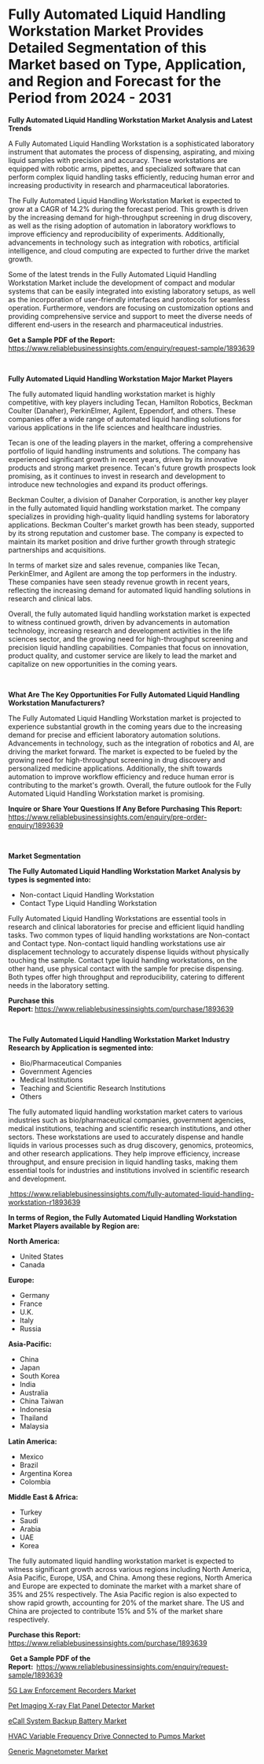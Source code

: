 <p><h1>Fully Automated Liquid Handling Workstation Market Provides Detailed Segmentation of this Market based on Type, Application, and Region and Forecast for the Period from 2024 - 2031</h1></p><p><strong>Fully Automated Liquid Handling Workstation Market Analysis and Latest Trends</strong></p>
<p><p>A Fully Automated Liquid Handling Workstation is a sophisticated laboratory instrument that automates the process of dispensing, aspirating, and mixing liquid samples with precision and accuracy. These workstations are equipped with robotic arms, pipettes, and specialized software that can perform complex liquid handling tasks efficiently, reducing human error and increasing productivity in research and pharmaceutical laboratories.</p><p>The Fully Automated Liquid Handling Workstation Market is expected to grow at a CAGR of 14.2% during the forecast period. This growth is driven by the increasing demand for high-throughput screening in drug discovery, as well as the rising adoption of automation in laboratory workflows to improve efficiency and reproducibility of experiments. Additionally, advancements in technology such as integration with robotics, artificial intelligence, and cloud computing are expected to further drive the market growth.</p><p>Some of the latest trends in the Fully Automated Liquid Handling Workstation Market include the development of compact and modular systems that can be easily integrated into existing laboratory setups, as well as the incorporation of user-friendly interfaces and protocols for seamless operation. Furthermore, vendors are focusing on customization options and providing comprehensive service and support to meet the diverse needs of different end-users in the research and pharmaceutical industries.</p></p>
<p><strong>Get a Sample PDF of the Report:&nbsp;</strong> <a href="https://www.reliablebusinessinsights.com/enquiry/request-sample/1893639">https://www.reliablebusinessinsights.com/enquiry/request-sample/1893639</a></p>
<p>&nbsp;</p>
<p><strong>Fully Automated Liquid Handling Workstation Major Market Players</strong></p>
<p><p>The fully automated liquid handling workstation market is highly competitive, with key players including Tecan, Hamilton Robotics, Beckman Coulter (Danaher), PerkinElmer, Agilent, Eppendorf, and others. These companies offer a wide range of automated liquid handling solutions for various applications in the life sciences and healthcare industries.</p><p>Tecan is one of the leading players in the market, offering a comprehensive portfolio of liquid handling instruments and solutions. The company has experienced significant growth in recent years, driven by its innovative products and strong market presence. Tecan's future growth prospects look promising, as it continues to invest in research and development to introduce new technologies and expand its product offerings.</p><p>Beckman Coulter, a division of Danaher Corporation, is another key player in the fully automated liquid handling workstation market. The company specializes in providing high-quality liquid handling systems for laboratory applications. Beckman Coulter's market growth has been steady, supported by its strong reputation and customer base. The company is expected to maintain its market position and drive further growth through strategic partnerships and acquisitions.</p><p>In terms of market size and sales revenue, companies like Tecan, PerkinElmer, and Agilent are among the top performers in the industry. These companies have seen steady revenue growth in recent years, reflecting the increasing demand for automated liquid handling solutions in research and clinical labs.</p><p>Overall, the fully automated liquid handling workstation market is expected to witness continued growth, driven by advancements in automation technology, increasing research and development activities in the life sciences sector, and the growing need for high-throughput screening and precision liquid handling capabilities. Companies that focus on innovation, product quality, and customer service are likely to lead the market and capitalize on new opportunities in the coming years.</p></p>
<p>&nbsp;</p>
<p><strong>What Are The Key Opportunities For Fully Automated Liquid Handling Workstation Manufacturers?</strong></p>
<p><p>The Fully Automated Liquid Handling Workstation market is projected to experience substantial growth in the coming years due to the increasing demand for precise and efficient laboratory automation solutions. Advancements in technology, such as the integration of robotics and AI, are driving the market forward. The market is expected to be fueled by the growing need for high-throughput screening in drug discovery and personalized medicine applications. Additionally, the shift towards automation to improve workflow efficiency and reduce human error is contributing to the market's growth. Overall, the future outlook for the Fully Automated Liquid Handling Workstation market is promising.</p></p>
<p><strong>Inquire or Share Your Questions If Any Before Purchasing This Report:</strong> <a href="https://www.reliablebusinessinsights.com/enquiry/pre-order-enquiry/1893639">https://www.reliablebusinessinsights.com/enquiry/pre-order-enquiry/1893639</a></p>
<p>&nbsp;</p>
<p><strong>Market Segmentation</strong></p>
<p><strong>The Fully Automated Liquid Handling Workstation Market Analysis by types is segmented into:</strong></p>
<p><ul><li>Non-contact Liquid Handling Workstation</li><li>Contact Type Liquid Handling Workstation</li></ul></p>
<p><p>Fully Automated Liquid Handling Workstations are essential tools in research and clinical laboratories for precise and efficient liquid handling tasks. Two common types of liquid handling workstations are Non-contact and Contact type. Non-contact liquid handling workstations use air displacement technology to accurately dispense liquids without physically touching the sample. Contact type liquid handling workstations, on the other hand, use physical contact with the sample for precise dispensing. Both types offer high throughput and reproducibility, catering to different needs in the laboratory setting.</p></p>
<p><strong>Purchase this Report:&nbsp;</strong><a href="https://www.reliablebusinessinsights.com/purchase/1893639">https://www.reliablebusinessinsights.com/purchase/1893639</a></p>
<p>&nbsp;</p>
<p><strong>The Fully Automated Liquid Handling Workstation Market Industry Research by Application is segmented into:</strong></p>
<p><ul><li>Bio/Pharmaceutical Companies</li><li>Government Agencies</li><li>Medical Institutions</li><li>Teaching and Scientific Research Institutions</li><li>Others</li></ul></p>
<p><p>The fully automated liquid handling workstation market caters to various industries such as bio/pharmaceutical companies, government agencies, medical institutions, teaching and scientific research institutions, and other sectors. These workstations are used to accurately dispense and handle liquids in various processes such as drug discovery, genomics, proteomics, and other research applications. They help improve efficiency, increase throughput, and ensure precision in liquid handling tasks, making them essential tools for industries and institutions involved in scientific research and development.</p></p>
<p><a href="https://www.reliablebusinessinsights.com/fully-automated-liquid-handling-workstation-r1893639">&nbsp;https://www.reliablebusinessinsights.com/fully-automated-liquid-handling-workstation-r1893639</a></p>
<p><strong>In terms of Region, the Fully Automated Liquid Handling Workstation Market Players available by Region are:</strong></p>
<p>
    <p> <strong> North America: </strong>
        <ul>
            <li>United States</li>
            <li>Canada</li>
        </ul>
        </p> 
    <p> <strong> Europe: </strong>
        <ul>
            <li>Germany</li>
            <li>France</li>
            <li>U.K.</li>
            <li>Italy</li>
            <li>Russia</li>
        </ul>
        </p> 
    <p> <strong> Asia-Pacific: </strong>
        <ul>
            <li>China</li>
            <li>Japan</li>
            <li>South Korea</li>
            <li>India</li>
            <li>Australia</li>
            <li>China Taiwan</li>
            <li>Indonesia</li>
            <li>Thailand</li>
            <li>Malaysia</li>
        </ul>
        </p> 
    <p> <strong> Latin America: </strong>
        <ul>
            <li>Mexico</li>
            <li>Brazil</li>
            <li>Argentina Korea</li>
            <li>Colombia</li>
        </ul>
        </p> 
    <p> <strong> Middle East & Africa: </strong>
        <ul>
            <li>Turkey</li>
            <li>Saudi</li>
            <li>Arabia</li>
            <li>UAE</li>
            <li>Korea</li>
        </ul>
    </p>
    </p>
<p><p>The fully automated liquid handling workstation market is expected to witness significant growth across various regions including North America, Asia Pacific, Europe, USA, and China. Among these regions, North America and Europe are expected to dominate the market with a market share of 35% and 25% respectively. The Asia Pacific region is also expected to show rapid growth, accounting for 20% of the market share. The US and China are projected to contribute 15% and 5% of the market share respectively.</p></p>
<p><strong>Purchase this Report: </strong><a href="https://www.reliablebusinessinsights.com/purchase/1893639">https://www.reliablebusinessinsights.com/purchase/1893639</a></p>
<p>&nbsp;<strong>Get a Sample PDF of the Report:&nbsp;&nbsp;</strong><a href="https://www.reliablebusinessinsights.com/enquiry/request-sample/1893639">https://www.reliablebusinessinsights.com/enquiry/request-sample/1893639</a></p>
<p><strong></strong></p>
<p><p><a href="https://github.com/seamusocallaghan/Market-Research-Report-List-1/blob/main/5g-law-enforcement-recorders-market.md">5G Law Enforcement Recorders Market</a></p><p><a href="https://github.com/sydneyHaley871/Market-Research-Report-List-1/blob/main/pet-imaging-x-ray-flat-panel-detector-market.md">Pet Imaging X-ray Flat Panel Detector Market</a></p><p><a href="https://www.linkedin.com/pulse/ecall-system-backup-battery-market-research-report-forecast-qmrpc?trackingId=x%2FfSEc3fQc%2BYpXMMcsYr7A%3D%3D">eCall System Backup Battery Market</a></p><p><a href="https://github.com/widyafarer/Market-Research-Report-List-1/blob/main/hvac-variable-frequency-drive-connected-to-pumps-market.md">HVAC Variable Frequency Drive Connected to Pumps Market</a></p><p><a href="https://www.linkedin.com/pulse/generic-magnetometer-market-investigation-industry-evolution-e5cbc?trackingId=fBKrs7nEQ5awIanV9Mm3UQ%3D%3D">Generic Magnetometer Market</a></p></p>